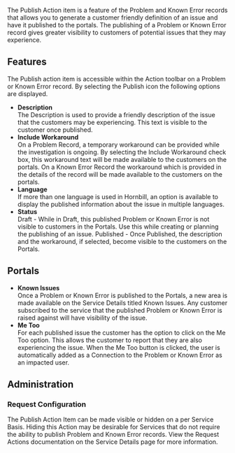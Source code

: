 The Publish Action item is a feature of the Problem and Known Error records that allows you to generate a customer friendly definition of an issue and have it published to the portals. The publishing of a Problem or Known Error record gives greater visibility to customers of potential issues that they may experience.

## Features
The Publish action item is accessible within the Action toolbar on a Problem or Known Error record. By selecting the Publish icon the following options are displayed.

* **Description**<br>The Description is used to provide a friendly description of the issue that the customers may be experiencing. This text is visible to the customer once published.
* **Include Workaround**<br>On a Problem Record, a temporary workaround can be provided while the investigation is ongoing. By selecting the Include Workaround check box, this workaround text will be made available to the customers on the portals.
On a Known Error Record the workaround which is provided in the details of the record will be made available to the customers on the portals.
* **Language**<br>If more than one language is used in Hornbill, an option is available to display the published information about the issue in multiple languages.
* **Status**<br>Draft - While in Draft, this published Problem or Known Error is not visible to customers in the Portals. Use this while creating or planning the publishing of an issue.
Published - Once Published, the description and the workaround, if selected, become visible to the customers on the Portals.

## Portals
* **Known Issues**<br>Once a Problem or Known Error is published to the Portals, a new area is made available on the Service Details titled Known Issues. Any customer subscribed to the service that the published Problem or Known Error is raised against will have visibility of the issue.
* **Me Too**<br>For each published issue the customer has the option to click on the Me Too option. This allows the customer to report that they are also experiencing the issue. When the Me Too button is clicked, the user is automatically added as a Connection to the Problem or Known Error as an impacted user.

## Administration
### Request Configuration
The Publish Action Item can be made visible or hidden on a per Service Basis. Hiding this Action may be desirable for Services that do not require the ability to publish Problem and Known Error records. View the Request Actions documentation on the Service Details page for more information.